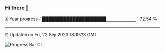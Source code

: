 ### Hi there 👋

⏳ Year progress { █████████████████████▁▁▁▁▁▁▁▁▁ } 72.54 %

---

⏰ Updated on Fri, 22 Sep 2023 18:19:23 GMT

![Progress Bar CI](https://github.com/liununu/liununu/workflows/Progress%20Bar%20CI/badge.svg)
